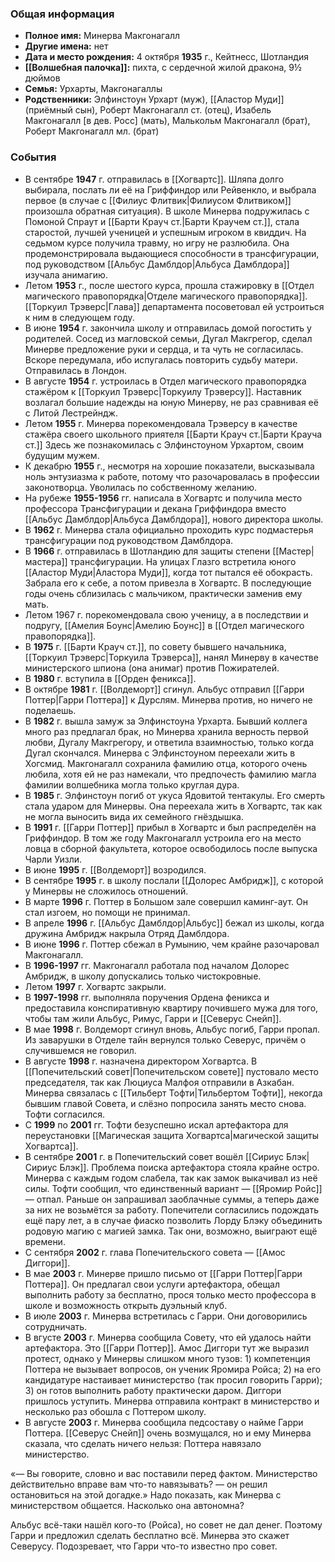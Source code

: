 ### Общая информация
- **Полное имя:** Минерва Макгонагалл
- **Другие имена:** нет
- **Дата и место рождения:** 4 октября **1935** г., Кейтнесс, Шотландия
- **[[Волшебная палочка]]:** пихта, с сердечной жилой дракона, 9½ дюймов
- **Семья:** Урхарты, Макгонагаллы
- **Родственники:** Элфинстоун Урхарт (муж), [[Аластор Муди]] (приёмный сын), Роберт Макгонагалл ст. (отец), Изабель Макгонагалл [в дев. Росс] (мать), Малькольм Макгонагалл (брат), Роберт Макгонагалл мл. (брат)

### События
- В сентябре **1947** г. отправилась в [[Хогвартс]]. Шляпа долго выбирала, послать ли её на Гриффиндор или Рейвенкло, и выбрала первое (в случае с [[Филиус Флитвик|Филиусом Флитвиком]] произошла обратная ситуация). В школе Минерва подружилась с Помоной Спраут и [[Барти Крауч ст.|Барти Краучем ст.]], стала старостой, лучшей ученицей и успешным игроком в квиддич. На седьмом курсе получила травму, но игру не разлюбила. Она продемонстрировала выдающиеся способности в трансфигурации, под руководством [[Альбус Дамблдор|Альбуса Дамблдора]] изучала анимагию.
- Летом **1953** г., после шестого курса, прошла стажировку в [[Отдел магического правопорядка|Отделе магического правопорядка]]. [[Торкуил Трэверс|Глава]] департамента посоветовал ей устроиться к ним в следующем году.
- В июне **1954** г. закончила школу и отправилась домой погостить у родителей. Сосед из магловской семьи, Дугал Макгрегор, сделал Минерве предложение руки и сердца, и та чуть не согласилась. Вскоре передумала, ибо испугалась повторить судьбу матери. Отправилась в Лондон.
- В августе **1954** г. устроилась в Отдел магического правопорядка стажёром к [[Торкуил Трэверс|Торкуилу Трэверсу]]. Наставник возлагал большие надежды на юную Минерву, не раз сравнивая её с Литой Лестрейндж.
- Летом **1955** г. Минерва порекомендовала Трэверсу в качестве стажёра своего школьного приятеля [[Барти Крауч ст.|Барти Крауча ст.]] Здесь же познакомилась с Элфинстоуном Урхартом, своим будущим мужем.
- К декабрю **1955** г., несмотря на хорошие показатели, высказывала ноль энтузиазма к работе, потому что разочаровалась в профессии законотворца. Уволилась по собственному желанию.
- На рубеже **1955-1956** гг. написала в Хогвартс и получила место профессора Трансфигурации и декана Гриффиндора вместо [[Альбус Дамблдор|Альбуса Дамблдора]], нового директора школы.
- В **1962** г. Минерва стала официально проходить курс подмастерья трансфигурации под руководством Дамблдора.
- В **1966** г. отправилась в Шотландию для защиты степени [[Мастер|мастера]] трансфигурации. На улицах Глазго встретила юного [[Аластор Муди|Аластора Муди]], когда тот пытался её обокрасть. Забрала его к себе, а потом привезла в Хогвартс. В последующие годы очень сблизилась с мальчиком, практически заменив ему мать.
- Летом 1967 г. порекомендовала свою ученицу, а в последствии и подругу, [[Амелия Боунс|Амелию Боунс]] в [[Отдел магического правопорядка]].
- В **1975** г. [[Барти Крауч ст.]], по совету бывшего начальника, [[Торкуил Трэверс|Торкуила Трэверса]], нанял Минерву в качестве министерского шпиона (она анимаг) против Пожирателей.
- В **1980** г. вступила в [[Орден феникса]].
- В октябре **1981** г. [[Волдеморт]] сгинул. Альбус отправил [[Гарри Поттер|Гарри Поттера]] к Дурслям. Минерва против, но ничего не поделаешь.
- В **1982** г. вышла замуж за Элфинстоуна Урхарта. Бывший коллега много раз предлагал брак, но Минерва хранила верность первой любви, Дугалу Макгрегору, и ответила взаимностью, только когда Дугал скончался. Минерва с Элфинстоуном переехали жить в Хогсмид. Макгонагалл сохранила фамилию отца, которого очень любила, хотя ей не раз намекали, что предпочесть фамилию магла фамилии волшебника могла только круглая дура.
- В **1985** г. Элфинстоун погиб от укуса Ядовитой тентакулы. Его смерть стала ударом для Минервы. Она переехала жить в Хогвартс, так как не могла выносить вида их семейного гнёздышка.
- В **1991** г. [[Гарри Поттер]] прибыл в Хогвартс и был распределён на Гриффиндор. В том же году Макгонагалл устроила его на место ловца в сборной факультета, которое освободилось после выпуска Чарли Уизли.
- В июне **1995** г. [[Волдеморт]] возродился.
- В сентябре **1995** г. в школу послали [[Долорес Амбридж]], с которой у Минервы не сложилось отношений.
- В марте **1996** г. Поттер в Большом зале совершил каминг-аут. Он стал изгоем, но помощи не принимал.
- В апреле **1996** г. [[Альбус Дамблдор|Альбус]] бежал из школы, когда дружина Амбридж накрыла Отряд Дамблдора.
- В июне **1996** г. Поттер сбежал в Румынию, чем крайне разочаровал Макгонагалл.
- В **1996-1997** гг. Макгонагалл работала под началом Долорес Амбридж, в школу допускались только чистокровные.
- Летом **1997** г. Хогвартс закрыли.
- В **1997-1998** гг. выполняла поручения Ордена феникса и предоставила конспиративную квартиру почившего мужа для того, чтобы там жили Альбус, Римус, Гарри и [[Северус Снейп]].
- В мае **1998** г. Волдеморт сгинул вновь, Альбус погиб, Гарри пропал. Из заварушки в Отделе тайн вернулся только Северус, причём о случившемся не говорил.
- В августе **1998** г. назначена директором Хогвартса. В [[Попечительский совет|Попечительском совете]] пустовало место председателя, так как Люциуса Малфоя отправили в Азкабан. Минерва связалась с [[Тильберт Тофти|Тильбертом Тофти]], некогда бывшим главой Совета, и слёзно попросила занять место снова. Тофти согласился.
- С **1999** по **2001** гг. Тофти безуспешно искал артефактора для переустановки [[Магическая защита Хогвартса|магической защиты Хогвартса]].
- В сентябре **2001** г. в Попечительский совет вошёл [[Сириус Блэк|Сириус Блэк]]. Проблема поиска артефактора стояла крайне остро. Минерва с каждым годом слабела, так как замок выкачивал из неё силы. Тофти сообщил, что единственный вариант — [[Яромир Ройс]] — отпал. Раньше он запрашивал заоблачные суммы, а теперь даже за них не возьмётся за работу. Попечители согласились подождать ещё пару лет, а в случае фиаско позволить Лорду Блэку объединить родовую магию с магией замка. Так они, возможно, выиграют ещё времени.
- С сентября **2002** г. глава Попечительского совета — [[Амос Диггори]].
- В мае **2003** г. Минерве пришло письмо от [[Гарри Поттер|Гарри Поттера]]. Он предлагал свои услуги артефактора, обещал выполнить работу за бесплатно, прося только место профессора в школе и возможность открыть дуэльный клуб.
- В июле **2003** г. Минерва встретилась с Гарри. Они договорились сотрудничать.
- В вгусте **2003** г. Минерва сообщила Совету, что ей удалось найти артефактора. Это [[Гарри Поттер]]. Амос Диггори тут же выразил протест, однако у Минервы слишком много тузов: 1) компетенция Поттера не вызывает вопросов, он ученик Яромира Ройса; 2) на его кандидатуре настаивает министерство (так просил говорить Гарри); 3) он готов выполнить работу практически даром. Диггори пришлось уступить. Минерва отправила контракт в министерство и несколько раз обошла с Поттером школу.
- В августе **2003** г. Минерва сообщила педсоставу о найме Гарри Поттера. [[Северус Снейп]] очень возмущался, но и ему Минерва сказала, что сделать ничего нельзя: Поттера навязало министерство.


«— Вы говорите, словно и вас поставили перед фактом. Министерство действительно вправе вам что-то навязывать? — он решил остановиться на этой догадке.»
Надо показать, как Минерва с министерством общается. Насколько она автономна?

Альбус всё-таки нашёл кого-то (Ройса), но совет не дал денег. Поэтому Гарри и предложил сделать бесплатно всё. Минерва это скажет Северусу. Подозревает, что Гарри что-то известно про совет.